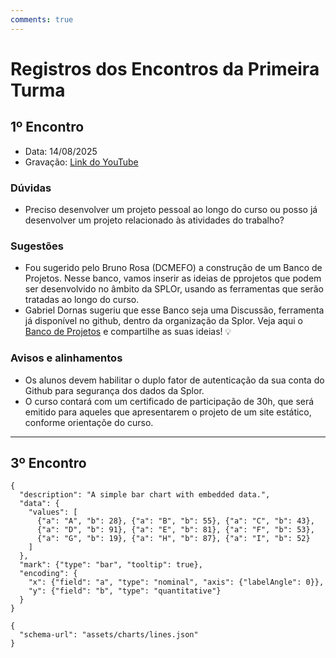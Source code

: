 ```yaml
---
comments: true
---
```


# Registros dos Encontros da Primeira Turma

## 1º Encontro

- Data: 14/08/2025
- Gravação: [Link do YouTube](https://www.youtube.com/watch?v=B6nQjFfbLxs)

### Dúvidas

- Preciso desenvolver um projeto pessoal ao longo do curso ou posso já desenvolver um projeto relacionado às atividades do trabalho?

### Sugestões

- Fou sugerido pelo Bruno Rosa (DCMEFO) a construção de um Banco de Projetos. Nesse banco, vamos inserir as ideias de pprojetos que podem ser desenvolvido no âmbito da SPLOr, usando as ferramentas que serão tratadas ao longo do curso.
- Gabriel Dornas sugeriu que esse Banco seja uma Discussão, ferramenta já disponível no github, dentro da organização da Splor. Veja aqui o [Banco de Projetos](https://github.com/splor-mg/trilha-dev/discussions/49) e compartilhe as suas ideias! :bulb:

### Avisos e alinhamentos

- Os alunos devem habilitar o duplo fator de autenticação da sua conta do Github para segurança dos dados da Splor.
- O curso contará com um certificado de participação de 30h, que será emitido para aqueles que apresentarem o projeto de um site estático, conforme orientaçõe do curso.

---

## 3º Encontro

```vegalite
{
  "description": "A simple bar chart with embedded data.",
  "data": {
    "values": [
      {"a": "A", "b": 28}, {"a": "B", "b": 55}, {"a": "C", "b": 43},
      {"a": "D", "b": 91}, {"a": "E", "b": 81}, {"a": "F", "b": 53},
      {"a": "G", "b": 19}, {"a": "H", "b": 87}, {"a": "I", "b": 52}
    ]
  },
  "mark": {"type": "bar", "tooltip": true},
  "encoding": {
    "x": {"field": "a", "type": "nominal", "axis": {"labelAngle": 0}},
    "y": {"field": "b", "type": "quantitative"}
  }
}
```

```vegalite
{
  "schema-url": "assets/charts/lines.json"
}
```
